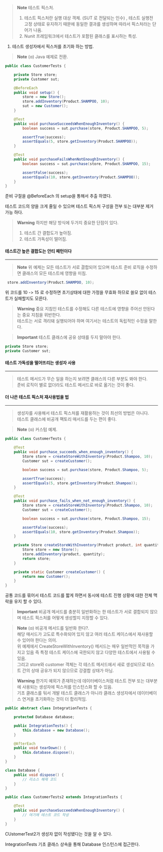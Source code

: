 

>**Note**
>테스트 픽스처.
>1. 테스트 픽스처란 실행 대상 객체. (SUT 로 전달되는 인수) , 테스트 실행전 고정 상태로 유지하기 때문에 동일한 결과를 생성하며 따라서 픽스처라는 단어가 나옴.
>2.  Nunit 프레임워크에서 테스트가 포함된 클래스를 표시하는 특성.

1. 테스트 생성자에서 픽스처를 초기화 하는 방법.

>**Note**
>(α) Java 예제로 전환.

```java
public class CustomerTests {

    private Store store;
    private Customer sut;

    @BeforeEach
    public void setup() {
        store = new Store();
        store.addInventory(Product.SHAMPOO, 10);
        sut = new Customer();
    }

    @Test
    public void purchaseSucceedsWhenEnoughInventory() {
        boolean success = sut.purchase(store, Product.SHAMPOO, 5);

        assertTrue(success);
        assertEquals(5, store.getInventory(Product.SHAMPOO));
    }

    @Test
    public void purchaseFailsWhenNotEnoughInventory() {
        boolean success = sut.purchase(store, Product.SHAMPOO, 15);

        assertFalse(success);
        assertEquals(10, store.getInventory(Product.SHAMPOO));
    }
}
```

준비 구절을 @BeforeEach 의 setup을 통해서 추출 하였다.

테스트 코드의 양을 크게 줄일 수 있으며 테스트 픽스처 구성을 전부 또는 대부분 제거 가능 하다.

>**Warning**
>하지만 해당 방식에 두가지 중요한 단점이 있다.
>1. 테스트 간 결합도가 높아짐.
>2. 테스트 가독성이 떨어짐.

#### 테스트간 높은 결합도는 안티 패턴이다
---

>**Note**
>위 예제는 모든 테스트가 서로 겷합되어 있으며 테스트 준비 로직을 수정하면 클래스의 모든 테스트에 영향을 미침.

```java
 store.addInventory(Product.SHAMPOO, 10);
```

위 코드를 10 -> 15 로 수정하면 초기상태에 대한 가정을 무효화 하므로 쓸모 없이 테스트가 실패할지도 모른다.


>**Warning**
>중요 지침인 테스트를 수정해도 다른 테스트에 영향을 주어선 안된다는 중요 지침을 위반한다. \
>테스트는 서로 격리돼 실행되어야 하며 여기서는 테스트의 독립적인 수정을 말한다.


>**Important**
>테스트 클래스에 공유 상태를 두지 말아야 한다.

```java
private Store store;
private Customer sut;
```

#### 테스트 가독성을 떨어뜨리는 생성자 사용
---

> 테스트 메서드가 무슨 일을 하는지 보려면 클래스의 다른 부분도 봐야 한다. \
> 준비 로직이 별로 없더라도 테스트 메서드로 바로 옮기는 것이 좋다.

#### 더 나은 테스트 픽스처 재사용법을 법
---

>생성자를 사용해서 테스트 픽스처를 재활용하는 것이 최선의 방법은 아니다. \
>테스트 클래스에 비공개 팩토리 매서드를 두는 편이 좋다.

>**Note**
>(α) 커스텀 예제.

```java
public class CustomerTests {

    @Test
    public void purchase_succeeds_when_enough_inventory() {
        Store store = createStoreWithInventory(Product.Shampoo, 10);
        Customer sut = createCustomer();

        boolean success = sut.purchase(store, Product.Shampoo, 5);

        assertTrue(success);
        assertEquals(5, store.getInventory(Product.Shampoo));
    }

    @Test
    public void purchase_fails_when_not_enough_inventory() {
        Store store = createStoreWithInventory(Product.Shampoo, 10);
        Customer sut = createCustomer();

        boolean success = sut.purchase(store, Product.Shampoo, 15);

        assertFalse(success);
        assertEquals(10, store.getInventory(Product.Shampoo));
    }

    private Store createStoreWithInventory(Product product, int quantity) {
        Store store = new Store();
        store.addInventory(product, quantity);
        return store;
    }

    private static Customer createCustomer() {
        return new Customer();
    }
}
```

공통 코드를 묶어서 테스트 코드를 짧게 하면서 동시에 테스트 진행 상황에 대한 전체 맥락을 유지 할 수 있다.

>**Important**
>비공개 메서드를 충분히 일반화하는 한 테스트가 서로 결합되지 않으며 테스트 픽스처를 어떻게 생성할지 지정할 수 있다.

>**Note**
>(α) 비공개 메서드를 일반화 한다?.\
>해당 매서드가 고도로 특수화되어 있지 않고 여러 테스트 케이스에서 재사용할 수 있어야 한다는 의미. \
>위 예제에서 CreateStoreWithInventory() 메서드는 매우 일반적인 목적을 가지고 있음 즉 특정 테스트 케이스에 국한되지 않고 다양한 테스트에서 사용될 수 있음. \
>그리고 store와 customer 객체는 각 테스트 메서드에서 새로 생성되므로 테스트 간의 상태 공유가 되지 않으므로 강결합 상태가 아님.


>**Warning**
>한가지 예외가 존재하는데 데이터베이스처럼 테스트 전부 또는 대부분에 사용되는 생성자에 픽스처를 인스턴스화 할 수 있음. \
>기초 클래스를 둬서 개발 테스트 클래스가 아니라 클래스 생성자에서 데이터베이스 연겨을 초기화하는 것이 더 합리적임.


```java
public abstract class IntegrationTests {

    protected Database database;

    public IntegrationTests() {
        this.database = new Database();
    }

    @AfterEach
    public void tearDown() {
        this.database.dispose();
    }
}

class Database {
    public void dispose() {
        // 리소스 해제 코드
    }
}

public class CustomerTests2 extends IntegrationTests {

    @Test
    public void purchaseSucceedsWhenEnoughInventory() {
        // 여기에 테스트 코드 작성
    }
}
```


CUstomerTest2가 생성자 없이 작성됐다는 것을 알 수 있다.

IntegrationTests 기초 클래스 상속을 통해 Database  인스턴스에 접근한다.
